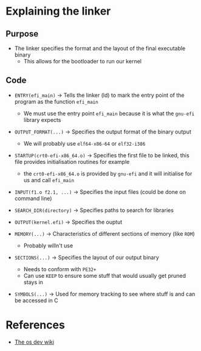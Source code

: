 # Explaining the linker
## Purpose
* The linker specifies the format and the layout of the final executable binary
    * This allows for the bootloader to run our kernel

## Code 
* `ENTRY(efi_main)` -> Tells the linker (ld) to mark the entry point of the program as the function `efi_main` 
    * We must use the entry point `efi_main` because it is what the `gnu-efi` library expects

* `OUTPUT_FORMAT(...)` -> Specifies the output format of the binary output
    * We will probably use `elf64-x86-64` or `elf32-i386`

* `STARTUP(crt0-efi-x86_64.o)` -> Specifies the first file to be linked, this file provides initialisation routines for example
    * the `crt0-efi-x86_64.o` is provided by `gnu-efi` and it will initialise for us and call `efi_main`

* `INPUT(f1.o f2.1, ...)` -> Specifies the input files (could be done on command line)

* `SEARCH_DIR(directory)` -> Specifies paths to search for libraries

* `OUTPUT(kernel.efi)` -> Specifies the ouptut

* `MEMORY(...)` -> Characteristics of different sections of memory (like `ROM`)
    * Probably willn't use

* `SECTIONS(...)` -> Specifies the layout of our output binary
    * Needs to conform with `PE32+`
    * Can use `KEEP` to ensure some stuff that would usually get pruned stays in

* `SYMBOLS(...)` -> Used for memory tracking to see where stuff is and can be accessed in C

# References
* [The os dev wiki](https://wiki.osdev.org/Linker_Scripts)
